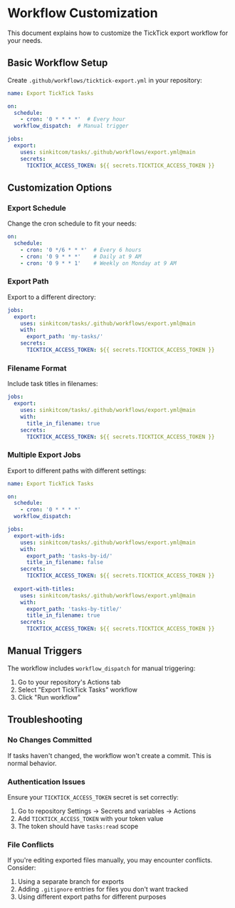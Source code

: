 # Workflow Customization

This document explains how to customize the TickTick export workflow for your needs.

## Basic Workflow Setup

Create `.github/workflows/ticktick-export.yml` in your repository:

```yaml
name: Export TickTick Tasks

on:
  schedule:
    - cron: '0 * * * *'  # Every hour
  workflow_dispatch:  # Manual trigger

jobs:
  export:
    uses: sinkitcom/tasks/.github/workflows/export.yml@main
    secrets:
      TICKTICK_ACCESS_TOKEN: ${{ secrets.TICKTICK_ACCESS_TOKEN }}
```

## Customization Options

### Export Schedule

Change the cron schedule to fit your needs:

```yaml
on:
  schedule:
    - cron: '0 */6 * * *'  # Every 6 hours
    - cron: '0 9 * * *'    # Daily at 9 AM
    - cron: '0 9 * * 1'    # Weekly on Monday at 9 AM
```

### Export Path

Export to a different directory:

```yaml
jobs:
  export:
    uses: sinkitcom/tasks/.github/workflows/export.yml@main
    with:
      export_path: 'my-tasks/'
    secrets:
      TICKTICK_ACCESS_TOKEN: ${{ secrets.TICKTICK_ACCESS_TOKEN }}
```

### Filename Format

Include task titles in filenames:

```yaml
jobs:
  export:
    uses: sinkitcom/tasks/.github/workflows/export.yml@main
    with:
      title_in_filename: true
    secrets:
      TICKTICK_ACCESS_TOKEN: ${{ secrets.TICKTICK_ACCESS_TOKEN }}
```

### Multiple Export Jobs

Export to different paths with different settings:

```yaml
name: Export TickTick Tasks

on:
  schedule:
    - cron: '0 * * * *'
  workflow_dispatch:

jobs:
  export-with-ids:
    uses: sinkitcom/tasks/.github/workflows/export.yml@main
    with:
      export_path: 'tasks-by-id/'
      title_in_filename: false
    secrets:
      TICKTICK_ACCESS_TOKEN: ${{ secrets.TICKTICK_ACCESS_TOKEN }}
      
  export-with-titles:
    uses: sinkitcom/tasks/.github/workflows/export.yml@main
    with:
      export_path: 'tasks-by-title/'
      title_in_filename: true
    secrets:
      TICKTICK_ACCESS_TOKEN: ${{ secrets.TICKTICK_ACCESS_TOKEN }}
```

## Manual Triggers

The workflow includes `workflow_dispatch` for manual triggering:

1. Go to your repository's Actions tab
2. Select "Export TickTick Tasks" workflow
3. Click "Run workflow"

## Troubleshooting

### No Changes Committed

If tasks haven't changed, the workflow won't create a commit. This is normal behavior.

### Authentication Issues

Ensure your `TICKTICK_ACCESS_TOKEN` secret is set correctly:

1. Go to repository Settings → Secrets and variables → Actions
2. Add `TICKTICK_ACCESS_TOKEN` with your token value
3. The token should have `tasks:read` scope

### File Conflicts

If you're editing exported files manually, you may encounter conflicts. Consider:

1. Using a separate branch for exports
2. Adding `.gitignore` entries for files you don't want tracked
3. Using different export paths for different purposes
